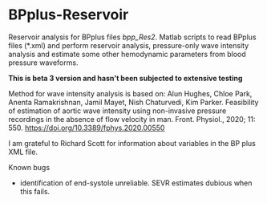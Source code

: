 # BPplus-Reservoir
Reservoir analysis for BPplus files *bpp_Res2*.
Matlab scripts to read BPplus files (\*.xml) and perform reservoir analysis, pressure-only wave intensity analysis and estimate some other hemodynamic parameters from blood pressure waveforms.

**This is beta 3 version and hasn't been subjected to extensive testing**

Method for wave intensity analysis is based on: Alun Hughes, Chloe Park, Anenta Ramakrishnan, Jamil Mayet, Nish Chaturvedi, Kim Parker.
Feasibility of estimation of aortic wave intensity using non-invasive pressure recordings in the absence of flow velocity in man.
Front. Physiol., 2020; 11: 550. https://doi.org/10.3389/fphys.2020.00550

I am grateful to Richard Scott for information about variables in the BP plus XML file. 

Known bugs
* identification of end-systole unreliable. SEVR estimates dubious when this fails. 